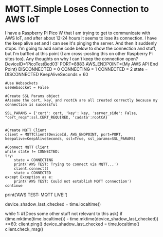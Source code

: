 
# MQTT.Simple Loses Connection to AWS IoT

I have a Raspberry Pi Pico W that I am trying to get to communicate with AWS IoT, and after about 12-24 hours it seems to lose its connection. I have the keep alive set and I can see it's pinging the server. And then it suddenly stops.  I'm going to add some code below to show the connection and stuff, but I'm baffled at this point (I am cross-posting this on other Raspberry Pi sites too).  Any thoughts on why I can't keep the connection open?
    DeviceID='PicoTestBed03'
    PORT=8883
    AWS_ENDPOINT={My AWS API End Point}
    DISCONNECTED = 0
    CONNECTING = 1
    CONNECTED = 2
    state = DISCONNECTED
    KeepAliveSeconds = 60

       
    #Use Websockets
    useWebsocket = False

    #Create SSL Params object
    #Assume the cert, key, and rootCA are all created correctly because my connection is successful

    SSL_PARAMS = {'cert': cert, 'key': key, 'server_side': False, "cert_reqs":ssl.CERT_REQUIRED, 'cadata':rootCA}


    #Create MQTT Client
    client = MQTTClient(DeviceId, AWS_ENDPOINT, port=PORT, keepalive=KeepAliveSeconds, ssl=True, ssl_params=SSL_PARAMS)

    #Connect MQTT Client
    while state != CONNECTED:
    try:
        state = CONNECTING
        print('AWS TEST: Trying to connect via MQTT...')
        client.connect()
        state = CONNECTED
    except Exception as e:
        print('AWS TEST: Could not establish MQTT connection')
    continue

print('AWS TEST: MQTT LIVE!')

device_shadow_last_checked = time.localtime()    

while 1:
    #{Does some other stuff not relevant to this ask}
    if (time.mktime(time.localtime()) - time.mktime(device_shadow_last_checked)) >=60:
        client.ping()
        device_shadow_last_checked = time.localtime()
    client.check_msg()


        
